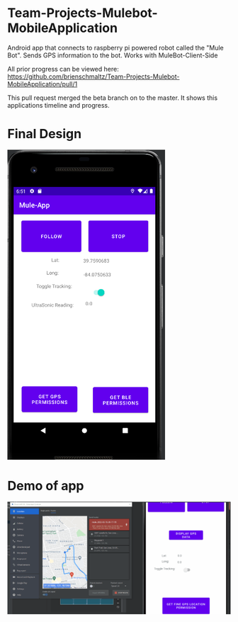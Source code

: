 # Team-Projects-Mulebot-MobileApplication
Android app that connects to raspberry pi powered robot called the "Mule Bot". Sends GPS information to the bot. Works with MuleBot-Client-Side

All prior progress can be viewed here: https://github.com/brienschmaltz/Team-Projects-Mulebot-MobileApplication/pull/1

This pull request merged the beta branch on to the master. It shows this applications timeline and progress. 
# Final Design
![](https://github.com/brienschmaltz/Team-Projects-Mulebot-MobileApplication/blob/master/Screenshot%202022-05-07%20185124.png)

# Demo of app 
![](https://github.com/brienschmaltz/Team-Projects-Mulebot-MobileApplication/blob/master/Lat_Long%20Mulebot%20demonstration.gif)

